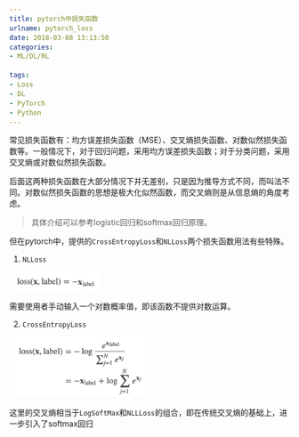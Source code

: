 ```yaml
---
title: pytorch中损失函数
urlname: pytorch_loss
date: 2018-03-08 13:13:50
categories:
- ML/DL/RL

tags:
- Loss
- DL
- PyTorch
- Python
---
```


常见损失函数有：均方误差损失函数（MSE）、交叉熵损失函数、对数似然损失函数等。一般情况下，对于回归问题，采用均方误差损失函数；对于分类问题，采用交叉熵或对数似然损失函数。

后面这两种损失函数在大部分情况下并无差别，只是因为推导方式不同，而叫法不同。对数似然损失函数的思想是极大化似然函数，而交叉熵则是从信息熵的角度考虑。
<!-- more -->

> 具体介绍可以参考logistic回归和softmax回归原理。

但在pytorch中，提供的`CrossEntropyLoss`和`NLLoss`两个损失函数用法有些特殊。

1. `NLLoss`

<img src="/images/loss_nll.png" style="zoom:40%" />

需要使用者手动输入一个对数概率值，即该函数不提供对数运算。

2. `CrossEntropyLoss`

<img src="/images/loss_cel.png" style="zoom:40%" />

这里的交叉熵相当于`LogSoftMax`和`NLLLoss`的组合，即在传统交叉熵的基础上，进一步引入了softmax回归